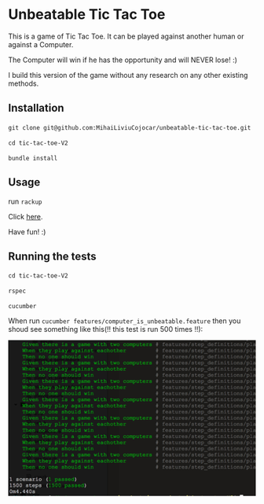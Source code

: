 # Unbeatable Tic Tac Toe

This is a game of Tic Tac Toe. It can be played against another human or against a Computer.

The Computer will win if he has the opportunity and will NEVER lose! :)

I build this version of the game without any research on any other existing methods.

## Installation
`git clone git@github.com:MihaiLiviuCojocar/unbeatable-tic-tac-toe.git`

`cd tic-tac-toe-V2`

`bundle install`

## Usage

run `rackup`

Click [here](http://localhost:9292).

Have fun! :)

## Running the tests

`cd tic-tac-toe-V2`

`rspec`

`cucumber`

When run `cucumber features/computer_is_unbeatable.feature` then you shoud see something like this(!! this test is run 500 times !!):

![](https://raw.githubusercontent.com/MihaiLiviuCojocar/unbeatable-tic-tac-toe/master/public/images/ai_vs_ai2.png)
